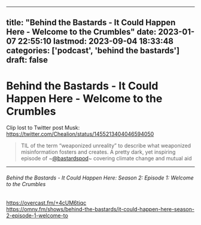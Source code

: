 
---
title: "Behind the Bastards - It Could Happen Here - Welcome to the Crumbles"
date: 2023-01-07 22:55:10
lastmod: 2023-09-04 18:33:48
categories: ['podcast', 'behind the bastards']
draft: false
---


# Behind the Bastards - It Could Happen Here - Welcome to the Crumbles
Clip lost to Twitter post Musk: https://twitter.com/Chealion/status/1455213404046594050

>  TIL of the term “weaponized unreality” to describe what weaponized misinformation fosters and creates. A pretty dark, yet inspiring episode of ~[@bastardspod](https://twitter.com/bastardspod)~ covering climate change and mutual aid


- - -
###### Behind the Bastards - It Could Happen Here: Season 2: Episode 1: Welcome to the Crumbles

https://overcast.fm/+4cUM6tjqc  
https://omny.fm/shows/behind-the-bastards/it-could-happen-here-season-2-episode-1-welcome-to

<!-- #public #podcast #behind the bastards# -->

<!-- {BearID:95AEAAB5-7C07-4780-B337-F1AD54B91A22-28016-00002D980BD0D338} -->
